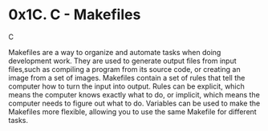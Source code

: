 # 0x1C. C - Makefiles
C


Makefiles are a way to organize and automate tasks when doing development work. They are used to generate output files from input files,such as compiling a program from its source code, or creating an image from a set of images. Makefiles contain a set of rules that tell the computer how to turn the input into output. Rules can be explicit, which means the computer knows exactly what to do, or implicit, which means the computer needs to figure out what to do. Variables can be used to make the Makefiles more flexible, allowing you to use the same Makefile for different tasks.

